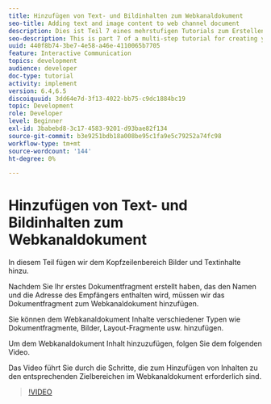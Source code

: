 ```yaml
---
title: Hinzufügen von Text- und Bildinhalten zum Webkanaldokument
seo-title: Adding text and image content to web channel document
description: Dies ist Teil 7 eines mehrstufigen Tutorials zum Erstellen Ihres ersten interaktiven Kommunikationsdokuments. In diesem Teil fügen wir dem Kopfzeilenbereich Bilder und Textinhalte hinzu.
seo-description: This is part 7 of a multi-step tutorial for creating your first interactive communications document. In this part, we will add images and text content to the header panel.
uuid: 440f8b74-3be7-4e58-a46e-4110065b7705
feature: Interactive Communication
topics: development
audience: developer
doc-type: tutorial
activity: implement
version: 6.4,6.5
discoiquuid: 3dd64e7d-3f13-4022-bb75-c9dc1884bc19
topic: Development
role: Developer
level: Beginner
exl-id: 3babebd8-3c17-4583-9201-d93bae82f134
source-git-commit: b3e9251bdb18a008be95c1fa9e5c79252a74fc98
workflow-type: tm+mt
source-wordcount: '144'
ht-degree: 0%

---
```


# Hinzufügen von Text- und Bildinhalten zum Webkanaldokument

In diesem Teil fügen wir dem Kopfzeilenbereich Bilder und Textinhalte hinzu.

Nachdem Sie Ihr erstes Dokumentfragment erstellt haben, das den Namen und die Adresse des Empfängers enthalten wird, müssen wir das Dokumentfragment zum Webkanaldokument hinzufügen.

Sie können dem Webkanaldokument Inhalte verschiedener Typen wie Dokumentfragmente, Bilder, Layout-Fragmente usw. hinzufügen.

Um dem Webkanaldokument Inhalt hinzuzufügen, folgen Sie dem folgenden Video.

Das Video führt Sie durch die Schritte, die zum Hinzufügen von Inhalten zu den entsprechenden Zielbereichen im Webkanaldokument erforderlich sind.

>[!VIDEO](https://video.tv.adobe.com/v/22359?quality=12&learn=on)
